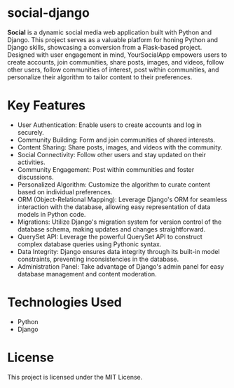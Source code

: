 # social-django

**Social** is a dynamic social media web application built with Python and Django. This project serves as a valuable platform for honing Python and Django skills, showcasing a conversion from a Flask-based project. Designed with user engagement in mind, YourSocialApp empowers users to create accounts, join communities, share posts, images, and videos, follow other users, follow communities of interest, post within communities, and personalize their algorithm to tailor content to their preferences.

# Key Features

- User Authentication: Enable users to create accounts and log in securely.
- Community Building: Form and join communities of shared interests.
- Content Sharing: Share posts, images, and videos with the community.
- Social Connectivity: Follow other users and stay updated on their activities.
- Community Engagement: Post within communities and foster discussions.
- Personalized Algorithm: Customize the algorithm to curate content based on individual preferences.
- ORM (Object-Relational Mapping): Leverage Django's ORM for seamless interaction with the database, allowing easy representation of data models in Python code.
- Migrations: Utilize Django's migration system for version control of the database schema, making updates and changes straightforward.
- QuerySet API: Leverage the powerful QuerySet API to construct complex database queries using Pythonic syntax.
- Data Integrity: Django ensures data integrity through its built-in model constraints, preventing inconsistencies in the database.
- Administration Panel: Take advantage of Django's admin panel for easy database management and content moderation.

# Technologies Used

- Python
- Django

# License

<p>This project is licensed under the MIT License.</p>
